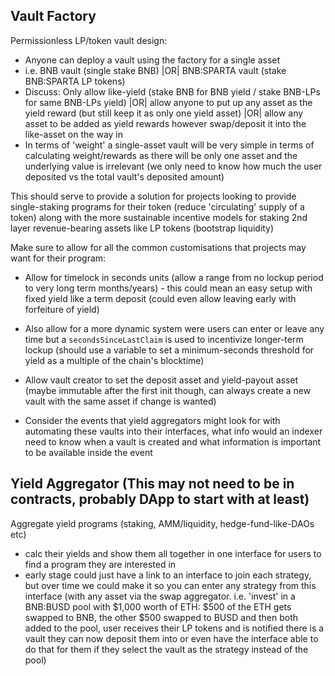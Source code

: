 ## Vault Factory

Permissionless LP/token vault design:
- Anyone can deploy a vault using the factory for a single asset
- i.e. BNB vault (single stake BNB) |OR| BNB:SPARTA vault (stake BNB:SPARTA LP tokens)
- Discuss: Only allow like-yield (stake BNB for BNB yield / stake BNB-LPs for same BNB-LPs yield) |OR| allow anyone to put up any asset as the yield reward (but still keep it as only one yield asset) |OR| allow any asset to be added as yield rewards however swap/deposit it into the like-asset on the way in
- In terms of 'weight' a single-asset vault will be very simple in terms of calculating weight/rewards as there will be only one asset and the underlying value is irrelevant (we only need to know how much the user deposited vs the total vault's deposited amount)

This should serve to provide a solution for projects looking to provide single-staking programs for their token (reduce 'circulating' supply of a token) along with the more sustainable incentive models for staking 2nd layer revenue-bearing assets like LP tokens (bootstrap liquidity)

Make sure to allow for all the common customisations that projects may want for their program:
- Allow for timelock in seconds units (allow a range from no lockup period to very long term months/years) - this could mean an easy setup with fixed yield like a term deposit (could even allow leaving early with forfeiture of yield)
- Also allow for a more dynamic system were users can enter or leave any time but a `secondsSinceLastClaim` is used to incentivize longer-term lockup (should use a variable to set a minimum-seconds threshold for yield as a multiple of the chain's blocktime)
- Allow vault creator to set the deposit asset and yield-payout asset (maybe immutable after the first init though, can always create a new vault with the same asset if change is wanted)

- Consider the events that yield aggregators might look for with automating these vaults into their interfaces, what info would an indexer need to know when a vault is created and what information is important to be available inside the event

## Yield Aggregator (This may not need to be in contracts, probably DApp to start with at least)

Aggregate yield programs (staking, AMM/liquidity, hedge-fund-like-DAOs etc)
- calc their yields and show them all together in one interface for users to find a program they are interested in
- early stage could just have a link to an interface to join each strategy, but over time we could make it so you can enter any strategy from this interface (with any asset via the swap aggregator. i.e. 'invest' in a BNB:BUSD pool with $1,000 worth of ETH: $500 of the ETH gets swapped to BNB, the other $500 swapped to BUSD and then both added to the pool, user receives their LP tokens and is notified there is a vault they can now deposit them into or even have the interface able to do that for them if they select the vault as the strategy instead of the pool)